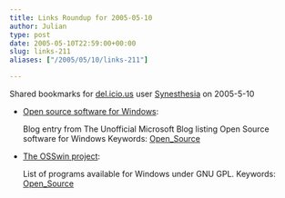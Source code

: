 ```yaml
---
title: Links Roundup for 2005-05-10
author: Julian
type: post
date: 2005-05-10T22:59:00+00:00
slug: links-211 
aliases: ["/2005/05/10/links-211"]

---
```

Shared bookmarks for [del.icio.us][1] user  [Synesthesia][2] on 2005-5-10

  * [Open source software for Windows][3]:
  
    Blog entry from The Unofficial Microsoft Blog listing Open Source software for Windows Keywords: [Open_Source][4]
  * [The OSSwin project][5]:
  
    List of programs available for Windows under GNU GPL. Keywords: [Open_Source][4]

 [1]: https://del.icio.us/
 [2]: https://del.icio.us/synesthesia
 [3]: https://microsoft.weblogsinc.com/entry/1234000093041943/ "https://microsoft.weblogsinc.com/entry/1234000093041943/"
 [4]: https://del.icio.us/synesthesia/Open_Source
 [5]: https://osswin.sourceforge.net/ "https://osswin.sourceforge.net/"
